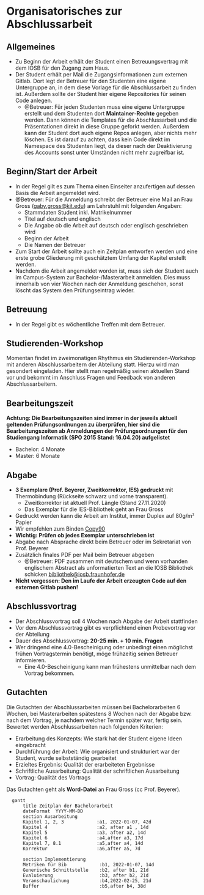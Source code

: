 # Organisatorisches zur Abschlussarbeit

## Allgemeines
* Zu Beginn der Arbeit erhält der Student einen Betreuungsvertrag mit dem IOSB für den Zugang zum Haus.
* Der Student erhält per Mail die Zugangsinformationen zum externen Gitlab. Dort legt der Betreuer für den Studenten eine eigene Untergruppe an, in dem diese Vorlage für die Abschlussarbeit zu finden ist. Außerdem sollte der Student hier eigene Repositories für seinen Code anlegen.
  * @Betreuer: Für jeden Studenten muss eine eigene Untergruppe erstellt und dem Studenten dort **Maintainer-Rechte** gegeben werden. Dann können die Templates für die Abschlussarbeit und die Präsentationen direkt in diese Gruppe geforkt werden. Außerdem kann der Student dort auch eigene Repos anlegen, aber nichts mehr löschen. Es ist darauf zu achten, dass kein Code direkt im Namespace des Studenten liegt, da dieser nach der Deaktivierung des Accounts sonst unter Umständen nicht mehr zugreifbar ist.

## Beginn/Start der Arbeit
* In der Regel gilt es zum Thema einen Einseiter anzufertigen auf dessen Basis die Arbeit angemeldet wird.
* @Betreuer: Für die Anmeldung schreibt der Betreuer eine Mail an Frau Gross (gaby.gross@kit.edu) am Lehrstuhl mit folgenden Angaben:
  * Stammdaten Student inkl. Matrikelnummer
  * Titel auf deutsch und englisch
  * Die Angabe ob die Arbeit auf deutsch oder englisch geschrieben wird
  * Beginn der Arbeit
  * Die Namen der Betreuer
* Zum Start der Arbeit sollte auch ein Zeitplan entworfen werden und eine erste grobe Gliederung mit geschätztem Umfang der Kapitel erstellt werden.
* Nachdem die Arbeit angemeldet worden ist, muss sich der Student auch im Campus-System zur Bachelor-/Masterarbeit anmelden. Dies muss innerhalb von vier Wochen nach der Anmeldung geschehen, sonst löscht das System den Prüfungseintrag wieder.

## Betreuung
* In der Regel gibt es wöchentliche Treffen mit dem Betreuer.

## Studierenden-Workshop
Momentan findet im zweimonatigen Rhythmus ein Studierenden-Workshop mit anderen Abschlussarbeitern der Abteilung statt. Hierzu wird man gesondert eingeladen. Hier stellt man regelmäßig seinen aktuellen Stand vor und bekommt im Anschluss Fragen und Feedback von anderen Abschlussarbeitern.

## Bearbeitungszeit
**Achtung: Die Bearbeitungszeiten sind immer in der jeweils aktuell geltenden Prüfungsordnungen zu überprüfen, hier sind die Bearbeitungszeiten ab Anmeldungen der Prüfungsordnungen für den Studiengang Informatik (SPO 2015 Stand: 16.04.20) aufgelistet**
* Bachelor: 4 Monate
* Master: 6 Monate

## Abgabe
* **3 Exemplare (Prof. Beyerer, Zweitkorrektor, IES) gedruckt**  mit Thermobindung (Rückseite schwarz und vorne transparent).
  * Zweitkorrektor ist aktuell Prof. Längle (Stand 27.11.2020)
  * Das Exemplar für die IES-Bibliothek geht an Frau Gross
* Gedruckt werden kann die Arbeit am Institut, immer Duplex auf 80g/m² Papier
* Wir empfehlen zum Binden [Copy90](https://goo.gl/maps/wtxjWddGmHMHZiiV7)
* **Wichtig: Prüfen ob jedes Exemplar unterschrieben ist**
* Abgabe nach Absprache direkt beim Betreuer oder im Sekretariat von Prof. Beyerer
* Zusätzlich finales PDF per Mail beim Betreuer abgeben
  * @Betreuer: PDF zusammen mit deutschem und wenn vorhanden englischem Abstract als unformatierten Text an die IOSB Bibliothek schicken [bibliothek@iosb.fraunhofer.de](mailto:bibliothek@iosb.fraunhofer.de)
* **Nicht vergessen: Den im Laufe der Arbeit erzeugten Code auf den externen Gitlab pushen!**

## Abschlussvortrag
* Der Abschlussvortrag soll 4 Wochen nach Abgabe der Arbeit stattfinden
* Vor dem Abschlussvortrag gibt es verpflichtend einen Probevortrag vor der Abteilung
* Dauer des Abschlussvortrag: **20-25 min. + 10 min. Fragen**
* Wer dringend eine 4.0-Bescheinigung oder unbedingt einen möglichst frühen Vortragstermin benötigt, möge frühzeitig seinen Betreuer informieren.
  * Eine 4.0-Bescheinigung kann man frühestens unmittelbar nach dem Vortrag bekommen. 
 
## Gutachten
Die Gutachten der Abschlussarbeiten müssen bei Bachelorarbeiten 6 Wochen, bei Masterarbeiten spätestens 8 Wochen nach der Abgabe bzw. nach dem Vortrag, je nachdem welcher Termin später war, fertig sein. 
Bewertet werden Abschlussarbeiten nach folgenden Kriterien:

* Erarbeitung des Konzepts: Wie stark hat der Student eigene Ideen eingebracht
* Durchführung der Arbeit: Wie organisiert und strukturiert war der Student, wurde selbstständig gearbeitet
* Erzieltes Ergebnis: Qualität der erarbeiteten Ergebnisse
* Schriftliche Ausarbeitung: Qualität der schriftlichen Ausarbeitung
* Vortrag: Qualität des Vortrags

Das Gutachten geht als **Word-Datei** an Frau Gross (cc Prof. Beyerer).

```mermaid
  gantt
      title Zeitplan der Bachelorarbeit
      dateFormat  YYYY-MM-DD
      section Ausarbeitung
      Kapitel 1, 2, 3            :a1, 2022-01-07, 42d
      Kapitel 4                  :a2, after a1 , 14d
      Kapitel 5                  :a3, after a2, 14d
      Kapitel 6                  :a4,after a3, 17d
      Kapitel 7, 8.1             :a5,after a4, 14d
      Korrektur                  :a6,after a5, 7d
      
      section Implementierung
      Metriken für Bib            :b1, 2022-01-07, 14d
      Generische Schnittstelle    :b2, after b1, 21d
      Evaluierung                 :b3, after b2, 21d
      Veranschaulichung           :b4,2022-02-25, 21d
      Buffer                      :b5,after b4, 38d
```

